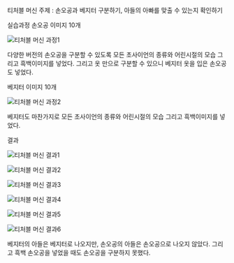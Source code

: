 티처블 머신 주제 : 손오공과 베지터 구분하기, 아들의 아빠를 맞출 수 있는지 확인하기

실습과정
손오공 이미지 10개

![티처블 머신 과정1](https://github.com/sejongsmarcle/2024_Spring_SMARCLE_Snaegi_Study/assets/162894229/6b62b243-5977-4c02-8a50-d539f413bf5d)

다양한 버전의 손오공을 구분할 수 있도록 모든 초사이언의 종류와 어린시절의 모습 그리고 흑백이미지를 넣었다.
그리고 옷 만으로 구분할 수 있으니 베지터 옷을 입은 손오공도 넣었다.

베지터 이미지 10개

![티처블 머신 과정2](https://github.com/sejongsmarcle/2024_Spring_SMARCLE_Snaegi_Study/assets/162894229/cc64faa7-cb6f-4172-8060-503101b5dd93)

베지터도 마찬가지로 모든 초사이언의 종류와 어린시절의 모습 그리고 흑백이미지를 넣었다.

결과

![티처블 머신 결과1](https://github.com/sejongsmarcle/2024_Spring_SMARCLE_Snaegi_Study/assets/162894229/1fd24bb7-8e5f-4c13-b4ef-3cc39d308df8)

![티처블 머신 결과2](https://github.com/sejongsmarcle/2024_Spring_SMARCLE_Snaegi_Study/assets/162894229/62904b02-5080-4acf-9c43-8a2f871df743)

![티처블 머신 결과3](https://github.com/sejongsmarcle/2024_Spring_SMARCLE_Snaegi_Study/assets/162894229/fe6d2815-e0c6-4c66-86ec-bcbb288c9c23)

![티처블 머신 결과4](https://github.com/sejongsmarcle/2024_Spring_SMARCLE_Snaegi_Study/assets/162894229/d3fe3eb9-d6d7-4d82-886c-6aeebd831f1e)

![티처블 머신 결과5](https://github.com/sejongsmarcle/2024_Spring_SMARCLE_Snaegi_Study/assets/162894229/6e2d8ced-960e-4974-b772-5f2c47978db2)

![티처블 머신 결과6](https://github.com/sejongsmarcle/2024_Spring_SMARCLE_Snaegi_Study/assets/162894229/36eaa46a-188c-4df8-8ca3-f475222682a3)

베지터의 아들은 베지터로 나오지만, 손오공의 아들은 손오공으로 나오지 않았다.
그리고 흑백 손오공을 넣었을 때도 손오공을 구분하지 못했다.




